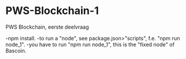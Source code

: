 # PWS-Blockchain-1
PWS Blockchain, eerste deelvraag

-npm install.
-to run a "node", see package.json>"scripts", f.e. "npm run node_1".
-you have to run "npm run node_1", this is the "fixed node" of Bascoin.
